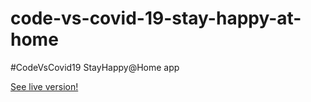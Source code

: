 # code-vs-covid-19-stay-happy-at-home
#CodeVsCovid19 StayHappy@Home app

[See live version!](https://code-vs-covid19-zuehlke.github.io/code-vs-covid-19-stay-happy-at-home)
